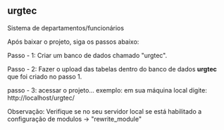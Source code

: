 ## urgtec
Sistema de departamentos/funcionários

Após baixar o projeto, siga os passos abaixo:

Passo - 1: Criar um banco de dados chamado "urgtec". 

Passo - 2: Fazer o upload das tabelas dentro do banco de dados **urgtec** que foi criado no passo 1.

passo - 3: acessar o projeto... 
exemplo: em sua máquina local digite: http://localhost/urgtec/


Observação: Verifique se no seu servidor local se está habilitado a configuração de modulos -> "rewrite_module"
